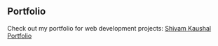 ## Portfolio
Check out my portfolio for web development projects: [Shivam Kaushal Portfolio](https://shivamkaushal.site)
